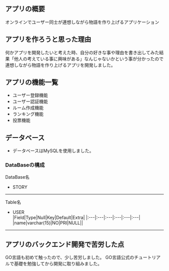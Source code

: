 ## アプリの概要
オンラインでユーザー同士が連想しながら物語を作り上げるアプリケーション

## アプリを作ろうと思った理由
何かアプリを開発したいと考えた時、自分の好きな事や理由を書き出してみた結果「他人の考えている事に興味がある」なんじゃないかという事が分かったので連想しながら物語を作り上げるアプリを開発しました。

## アプリの機能一覧
- ユーザー登録機能
- ユーザー認証機能
- ルーム作成機能
- ランキング機能
- 投票機能

## データベース
- データベースはMySQLを使用しました。
### DataBaseの構成
DataBase名<br >
- STORY
***
Table名<br >
- USER<br >
|Field|Type|Null|Key|Default|Extra|
|:---|:---|:---|:---|:---|:---|
|name|varchar(15)|NO|PRI|NULL||
***

## アプリのバックエンド開発で苦労した点
GO言語も初めて触ったので、少し苦労しました。
GO言語公式のチュートリアルで基礎を勉強してから開発に取り組みました。

<br >
